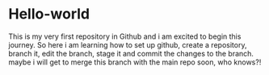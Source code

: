 # Hello-world
This is my very first repository in Github and i am excited to begin this journey.
So here i am learning how to set up github, create a repository, branch it, edit the branch, stage it and commit the changes to the branch.
maybe i will get to merge this branch with the main repo soon, who knows?!
